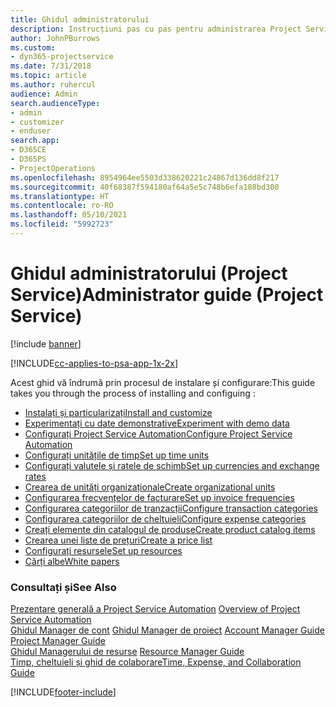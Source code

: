 ```yaml
---
title: Ghidul administratorului
description: Instrucțiuni pas cu pas pentru administrarea Project Service
author: JohnPBurrows
ms.custom:
- dyn365-projectservice
ms.date: 7/31/2018
ms.topic: article
ms.author: ruhercul
audience: Admin
search.audienceType:
- admin
- customizer
- enduser
search.app:
- D365CE
- D365PS
- ProjectOperations
ms.openlocfilehash: 8954964ee5503d338620221c24867d136dd8f217
ms.sourcegitcommit: 40f68387f594180af64a5e5c748b6efa188bd300
ms.translationtype: HT
ms.contentlocale: ro-RO
ms.lasthandoff: 05/10/2021
ms.locfileid: "5992723"
---
```

# <a name="administrator-guide-project-service"></a><span data-ttu-id="5c90d-103">Ghidul administratorului (Project Service)</span><span class="sxs-lookup"><span data-stu-id="5c90d-103">Administrator guide (Project Service)</span></span>

[!include [banner](../includes/psa-now-project-operations.md)]

[!INCLUDE[cc-applies-to-psa-app-1x-2x](../includes/cc-applies-to-psa-app-1x-2x.md)]

<span data-ttu-id="5c90d-104">Acest ghid vă îndrumă prin procesul de instalare și configurare:</span><span class="sxs-lookup"><span data-stu-id="5c90d-104">This guide takes you through the process of installing and configuing :</span></span>  
  
- [<span data-ttu-id="5c90d-105">Instalați și particularizați</span><span class="sxs-lookup"><span data-stu-id="5c90d-105">Install and customize</span></span>](install-customize.md)
- [<span data-ttu-id="5c90d-106">Experimentați cu date demonstrative</span><span class="sxs-lookup"><span data-stu-id="5c90d-106">Experiment with demo data</span></span>](use-demo-data.md)
- [<span data-ttu-id="5c90d-107">Configurați Project Service Automation</span><span class="sxs-lookup"><span data-stu-id="5c90d-107">Configure Project Service Automation</span></span>](configure.md)
- [<span data-ttu-id="5c90d-108">Configurați unitățile de timp</span><span class="sxs-lookup"><span data-stu-id="5c90d-108">Set up time units</span></span>](set-up-time-units.md)
- [<span data-ttu-id="5c90d-109">Configurați valutele și ratele de schimb</span><span class="sxs-lookup"><span data-stu-id="5c90d-109">Set up currencies and exchange rates</span></span>](set-up-currencies-exchange-rates.md)
- [<span data-ttu-id="5c90d-110">Crearea de unități organizaționale</span><span class="sxs-lookup"><span data-stu-id="5c90d-110">Create organizational units</span></span>](create-organizational-units.md)
- [<span data-ttu-id="5c90d-111">Configurarea frecvențelor de facturare</span><span class="sxs-lookup"><span data-stu-id="5c90d-111">Set up invoice frequencies</span></span>](set-up-invoice-frequencies.md)
- [<span data-ttu-id="5c90d-112">Configurarea categoriilor de tranzacții</span><span class="sxs-lookup"><span data-stu-id="5c90d-112">Configure transaction categories</span></span>](configure-transaction-categories.md)
- [<span data-ttu-id="5c90d-113">Configurarea categoriilor de cheltuieli</span><span class="sxs-lookup"><span data-stu-id="5c90d-113">Configure expense categories</span></span>](configure-expense-categories.md)
- [<span data-ttu-id="5c90d-114">Creați elemente din catalogul de produse</span><span class="sxs-lookup"><span data-stu-id="5c90d-114">Create product catalog items</span></span>](create-product-catalog-items.md)
- [<span data-ttu-id="5c90d-115">Crearea unei liste de prețuri</span><span class="sxs-lookup"><span data-stu-id="5c90d-115">Create a price list</span></span>](create-price-list.md)
- [<span data-ttu-id="5c90d-116">Configurați resursele</span><span class="sxs-lookup"><span data-stu-id="5c90d-116">Set up resources</span></span>](set-up-resources.md)
- [<span data-ttu-id="5c90d-117">Cărți albe</span><span class="sxs-lookup"><span data-stu-id="5c90d-117">White papers</span></span>](white-papers.md)
  
### <a name="see-also"></a><span data-ttu-id="5c90d-118">Consultați și</span><span class="sxs-lookup"><span data-stu-id="5c90d-118">See Also</span></span>  
 <span data-ttu-id="5c90d-119">[Prezentare generală a Project Service Automation](../psa/overview.md)  </span><span class="sxs-lookup"><span data-stu-id="5c90d-119">[Overview of Project Service Automation](../psa/overview.md)  </span></span>  
 <span data-ttu-id="5c90d-120">[Ghidul Manager de cont](../psa/account-manager-guide.md) [Ghidul Manager de proiect](../psa/project-manager-guide.md) </span><span class="sxs-lookup"><span data-stu-id="5c90d-120">[Account Manager Guide](../psa/account-manager-guide.md) [Project Manager Guide](../psa/project-manager-guide.md) </span></span>  
 <span data-ttu-id="5c90d-121">[Ghidul Managerului de resurse](../psa/resource-manager-guide.md) </span><span class="sxs-lookup"><span data-stu-id="5c90d-121">[Resource Manager Guide](../psa/resource-manager-guide.md) </span></span>  
 [<span data-ttu-id="5c90d-122">Timp, cheltuieli și ghid de colaborare</span><span class="sxs-lookup"><span data-stu-id="5c90d-122">Time, Expense, and Collaboration Guide</span></span>](../psa/time-expense-collaboration-guide.md)


[!INCLUDE[footer-include](../includes/footer-banner.md)]